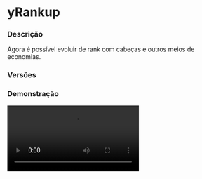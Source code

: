 # yRankup
<secondary-label ref="rankup"/>

### Descrição
Agora é possível evoluir de rank com cabeças e outros meios de economias.

### Versões
<secondary-label ref="1.8"/>
<secondary-label ref="1.9"/>
<secondary-label ref="1.10"/>
<secondary-label ref="1.11"/>
<secondary-label ref="1.12"/>
<secondary-label ref="1.13"/>
<secondary-label ref="1.14"/>
<secondary-label ref="1.15"/>
<secondary-label ref="1.16"/>
<secondary-label ref="1.17"/>
<secondary-label ref="1.18"/>
<secondary-label ref="1.19"/>
<secondary-label ref="1.20"/>
<secondary-label ref="1.21"/>

### Demonstração
<video src="//www.youtube.com/watch?v=TOYnlP6w7WI"/>


<chapter title="Comandos" id="commands" collapsible="true">
<code-block lang="plain text">/rank - Abre o menu principal
/rankup - Abre o menu de rankup
/prestigio - Dá prestígio
/heads - Abre o menu de heads
/rank top- Abre o menu de top
/rank [player] - Vê as informações de um jogador
/rank giverankup - Dar item rankup para um jogador
/rank giveprestigio - Dar item prestígio para um jogador
/rank setrank - Seta um rank para um jogador
/rank setprestigio - Seta um prestígio para um jogador
/fragmentos - Vê a quantia de fragmentos
/fragmentos [player] - Vê a quantia de fragmentos de um jogador
/fragmentos enviar - Envia seus fragmentos para um jogador
/fragmentos add - Adiciona fragmentos para um jogador
/fragmentos give - Dá fragmentos em forma de itens para um jogador
/fragmentos set - Seta fragmentos para um jogador
/fragmentos remove - Remove fragmentos de um jogador
/heads add - Adiciona heads para um jogador
/heads give - Dá heads em forma de itens para um jogador
/heads set - Seta heads para um jogador
/heads remove - Remove heads de um jogador</code-block>
</chapter>

<chapter title="Permissões" id="permissions" collapsible="true">
<code-block lang="plain text">yrankup.use - Permissão para o /rank
yrankup.giverankup - Permissão para o /rank giverankup
yrankup.giveprestige - Permissão para o /rank giveprestige
yrankup.setrank - Permissão para o /rank setrank
yrankup.setprestige - Permissão para o /rank setprestige
yrankup.admin.reload - Permissão para o /rank reload
yrankup.look - Permissão para o /rank [player]
yrankup.rankup - Permissão para o /rankup
yrankup.rankup.max - Permissão para o /rankup max
yrankup.ranks - Permissão para o /ranks
yrankup.heads - Permissão para o /heads
yrankup.prestige - Permissão para o /prestigio
yrankup.autorankup - Permissão para o /autorankup
yrankup.coin.use - Permissão para o /fragmentos
yrankup.coin.look - Permissão para o /fragmentos [player]
yrankup.coin.send - Permissão para o /fragmentos enviar
yrankup.coin.help - Permissão para o /fragmentos ajuda
yrankup.coin.add - Permissão para o /fragmentos add
yrankup.coin.remove - Permissão para o /fragmentos remove
yrankup.coin.set - Permissão para o /fragmentos set
yrankup.coin.give - Permissão para o /fragmentos give
yrankup.head.help - Permissão para o /heads ajuda
yrankup.head.add - Permissão para o /heads add
yrankup.head.remove - Permissão para o /heads remove
yrankup.head.set - Permissão para o /heads set
yrankup.head.give - Permissão para o /heads give</code-block>
</chapter>

## Configuração
<primary-label ref="config"/>
Confira os arquivos de configuração deste plugin e revise os detalhes para garantir uma implementação correta.

<chapter title="Arquivos de Configuração" collapsible="true">
<chapter title="Estrutura do diretório" collapsible="false">
<code-block lang="plain text" ignore-vars="true">
Estrutura do diretório:
└── yRankup/
    ├── commands.yml
    ├── config.yml
    ├── economies.yml
    ├── fragments.yml
    ├── heads.yml
    ├── menus.yml
    ├── messages.yml
    ├── prestiges.yml
    └── ranks.yml
</code-block>
</chapter>

<chapter title="commands.yml" collapsible="true">
<code-block lang="yaml" ignore-vars="true">
<![CDATA[
#     ___                                          _
#    / __\___  _ __ ___  _ __ ___   __ _ _ __   __| |___
#   / /  / _ \| '_ ` _ \| '_ ` _ \ / _` | '_ \ / _` / __|
#  / /__| (_) | | | | | | | | | | | (_| | | | | (_| \__ \
#  \____/\___/|_| |_| |_|_| |_| |_|\__,_|_| |_|\__,_|___/
#
# Lista de comandos do plugin.

# Utilize "comando|comando" para criar aliases.
# Por exemplo: "gm|gamemode"
# Você pode criar quantas aliases quiser.
commands:
  rank: 'rank'
  ranks: 'ranks'
  rankup: 'rankup'
  coin: 'fragmento|fragmentos|fragment|fragments'
  prestige: 'prestige|prestigio'
  head: 'head|heads'
]]>
</code-block>
</chapter>

<chapter title="config.yml" collapsible="true">
<code-block lang="yaml" ignore-vars="true">
<![CDATA[
#        ____             _
#  _   _|  _ \ __ _ _ __ | | ___   _ _ __
# | | | | |_) / _` | '_ \| |/ / | | | '_ \
# | |_| |  _ < (_| | | | |   <| |_| | |_) |
#  \__, |_| \_\__,_|_| |_|_|\_\\__,_| .__/
#  |___/                            |_|
# Discord: discord.ystoreplugins.com.br
# Site: ystoreplugins.com.br
#

# Modo de depuração para correção de problemas no plugin.
debug-mode: false

#      ___      _        _
#     /   \__ _| |_ __ _| |__   __ _ ___  ___
#    / /\ / _` | __/ _` | '_ \ / _` / __|/ _ \
#   / /_// (_| | || (_| | |_) | (_| \__ \  __/
#  /___,' \__,_|\__\__,_|_.__/ \__,_|___/\___|
#
# Configurações do banco de dados.

database:
  # Determina o tipo de banco de dados. Valores válidos: [SQLITE, MYSQL, HIKARI (recomendado)]
  storage-type: SQLITE

  # Dados para conexão ao banco de dados MYSQL.
  data:
    # Endereço de conexão do banco de dados. [EX: 127.0.0.1]
    host: localhost
    # Porta de conexão do banco de dados. [EX: 3306]
    port: 3306
    # Nome do banco de dados a ser conectado. [EX: minecraft]
    database: ''
    # Usuário de conexão. [EX: root]
    username: ''
    # Senha do usuário de conexão: [EX: 123]
    password: ''

#   __      _   _   _
#  / _\ ___| |_| |_(_)_ __   __ _ ___
#  \ \ / _ \ __| __| | '_ \ / _` / __|
#  _\ \  __/ |_| |_| | | | | (_| \__ \
#  \__/\___|\__|\__|_|_| |_|\__, |___/
#
# Sistemas principais.

# Delay para carregar os dados depois do login
# Necessário para usar em servidor de mina separado
# Recomendado: 20 ticks
login-delay: 20

# Bloquear ranks para staff
staff-block: false

# Esconder a tag para quem tem a permissão
# yrankup.hide
hide-enabled: false

# Comando de /rankup abrir menu
rankup-cmd-menu: true

# Desativar por completo o sistema de heads
heads-disabled: false

# Desativar por completo o sistema de coins
coin-disabled: false

# Sistema de Auto-Rankup
auto-rankup:
  enabled: true
  # Ativado por padrão
  enabled-default: false
  # Permissão para conseguir ativar o sistema
  permission: 'yrankup.autorankup'
  # Delay para checar o rankup
  # em segundos
  delay: 3

# Sistema de fragmentos
fragment:
  # Metadata do plugin de mob-stack para multiplicar os fragmentos
  # Deixe vazio '' para não usar
  metadata: 'ySpawners-MobStacked'
  # Ao matar com shift, dropar apenas a quantia de fragmentos configurados.
  shift-unit: true
  # Ao matar em pé, dropar apenas a quantia de fragmentos configurados.
  no-shift-unit: false
  # Mundos que não irá dropar fragmentos
  world-blacklist: []

# Sistema de heads
head:
  # Metadata do plugin de mob-stack para multiplicar as heads
  # Deixe vazio '' para não usar
  metadata: 'ySpawners-MobStacked'
  # Ao matar com shift, dropar apenas a quantia de heads configurados.
  shift-unit: true
  # Ao matar em pé, dropar apenas a quantia de heads configurados.
  no-shift-unit: false
  # Mundos que não irá dropar heads
  world-blacklist: []

items:
  # Item de coin ativável
  usable-item:
    material: '1ba16c3890af39c3f2d576586cff443de07dad32b2315e2ff6f0d5d6a3c663dd'
    name: '&b+{amount} Fragmentos'
    lore:
      - ''
      - '&fQuantia: &b{amount}'
      - ''
      - '&7Clique com botão direito para ativar.'
      - ''
      - '&7Clique com shift + botão direito para compactar'
      - '&7todos os seus fragmentos no inventário em 1 só.'
      - ''

  # Item para evoluir o prestígio
  prestige-item:
    material: '885620b88e0de9b34f76027c7f9c1def5e1de5ae542c6920b5f28693a54'
    name: '&aPrestigio'
    lore:
      - '&fEste item equivale à &7+1 &fnível de prestígio.'
      - ''
      - '&7Clique com botão direito para ativar.'

  # Item para evoluir o rank
  rankup-item:
    material: '1ad6c81f899a785ecf26be1dc48eae2bcfe777a862390f5785e95bd83bd14d'
    URL: 'http://textures.minecraft.net/texture/1ad6c81f899a785ecf26be1dc48eae2bcfe777a862390f5785e95bd83bd14d'
    name: '&aRankup'
    lore:
      - '&7Este item equivale à &f+1 &7nível de rankup.'
      - ''
      - '&7Clique com botão direito para ativar.'

# Sistema de descontos
discounts:
  vip:
    order: 1
    permission: 'yrankup.vip'
    discount: 10.0

# Sistema de bônus
bonus:
  vip:
    order: 1
    permission: 'yrankup.vip'
    bonus: 10.0

# Sistema de formatos
formats:
  # Quando estiver com o progresso 100%
  progress-bar-full: '&a/rankup &7({progressbar}&7)'
  percentage-full: '{percentage}'
  # Quando não tiver próximo rank disponível
  progress-bar-none: ''
  percentage-none: ''
  tag-none: '&cÚltimo'
  name-none: '&cÚltimo'
  # Quando não tiver rank disponível
  actual-tag-none: '&cÚltimo'
  actual-name-none: '&cÚltimo'
  # Quando o jogador for um staff e estiverem bloqueados os ranks para staff
  staff-tag: ''
  staff-name: ''
  staff-progressbar: ''
  staff-percentage: ''

# Configuração da barra de progresso
progress-bar:
  amount: 10
  symbol: ':'
  color-yes: '&a'
  color-no: '&7'
]]>
</code-block>
</chapter>

<chapter title="economies.yml" collapsible="true">
<code-block lang="yaml" ignore-vars="true">
<![CDATA[
#  _____                                  _
# | ____| ___  ___  _ __   ___  _ __ ___ (_) ___  ___
# |  _|  / __|/ _ \| '_ \ / _ \| '_ ` _ \| |/ _ \/ __|
# | |___| (__| (_) | | | | (_) | | | | | | |  __/\__ \
# |_____|\___|\___/|_| |_|\___/|_| |_| |_|_|\___||___/

# Providers disponíveis:
#
#   AtlasEconomiaSecundaria, AtlasMinas, AtlasMinasV2,
#   JH_Shop, LegendaryEconomy, NextCash, PlayerPoints,
#   StormEconomiaSecundaria, StormMinas, TGCash,
#   yAlmas, yPoints, yRankup,
#   Vault
#

economies:
  money:
    # Coloque o nome do plugin
    # Para money deixe Money
    provider: 'Money'
    # Formato inteiro
    display: 'Dinheiro'
    # Formato abreviado
    abbreviated: 'coins'
    # Permitir que comercializem na loja com o jogador offline
    allow-offline: true
    # Permissão para o usuário conseguir definir esta economia
    permission: 'yrankup.provider.money'
  yrankup-head-pig:
    provider: 'yrankup-head-pig'
    display: 'Cabeça de Porco'
    abbreviated: 'Porco'
    allow-offline: true
    permission: 'yrankup.provider.head-pig'
  yrankup:
    provider: 'yrankup'
    display: 'Fragmentos'
    abbreviated: 'Frags'
    allow-offline: true
    permission: 'yrankup.provider.fragmentos'
]]>
</code-block>
</chapter>

<chapter title="fragments.yml" collapsible="true">
<code-block lang="yaml" ignore-vars="true">
<![CDATA[
blocks:
  stone:
    material: 'STONE:0'
    chance: 100.0
    amount: 10.0

entities:
  pig:
    entity: 'PIG'
    chance: 100.0
    amount: 10.0
]]>
</code-block>
</chapter>

<chapter title="heads.yml" collapsible="true">
<code-block lang="yaml" ignore-vars="true">
<![CDATA[
heads:
  pig:
    # Ordem no menu
    order: 1
    # Identificação necessária para a API de Economias do yPlugins
    yplugins-id: 'yrankup-head-pig'
    # Pode usar cor
    name: '&dPorco'
    # Permissão para ativar / receber (caso esteja ativada na config.yml) a head
    # Deixe vazio ou apague para não usar.
    permission: ''
    # Dar a head automatico no menu
    # false = dar o item pro jogador
    automatic: false
    # Ativar o sell
    sell: true
    # Mundos que não droparão a head
    world-blacklist: []
    # Preços para vender a head
    prices:
      price1:
        provider: 'money'
        price: 100.0
    # Delays
    delays:
      delay1:
        order: 1
        permission: ''
        delay: 5
    # Mensagens de venda
    messages:
      chat: '&aVocê vendeu {amount} heads {head} por &6{money} money&a.'
      actionbar: '&aVocê vendeu {amount} heads {head} por &6{money} money&a.'
      title: ''
    # Mensagens de coleta
    messages-collect:
      chat: '&aVocê coletou {amount} heads {head}&a.'
      actionbar: '&aVocê coletou {amount} heads {head}&a.'
      title: ''
    # Este item será dado ao jogador
    item:
      material: 621668ef7cb79dd9c22ce3d1f3f4cb6e2559893b6df4a469514e667c16aa4
      name: '&dCabeça de porco'
      lore: [ '&7Quantia armazenada: &f{amount} cabeça(s) de porco.', '', '&7Clique com botão direito para armazenar.' ]
    # Este irá mostrar no /heads
    display:
      material: 621668ef7cb79dd9c22ce3d1f3f4cb6e2559893b6df4a469514e667c16aa4
      name: '&dCabeça de porco'
      lore: [ '&7Quantidade: &f{amount}&7.', '', '&f Valores:', '&f > &a{money} coins por unidade&f.', '', '&b > ${money_total} coins no total', '', '&7Botão &fESQUERDO&a para vender', '&7Botão &fDIREITO&a para coletar' ]

# Entidades que irão dropar as heads
entities:
  pig:
    entity: 'PIG'
    head: 'pig'
    chance: 100.0
    amount: 1
]]>
</code-block>
</chapter>

<chapter title="menus.yml" collapsible="true">
<code-block lang="yaml" ignore-vars="true">
<![CDATA[
#
#    /\/\   ___ _ __  _   _ ___
#   /    \ / _ \ '_ \| | | / __|
#  / /\/\ \  __/ | | | |_| \__ \
#  \/    \/\___|_| |_|\__,_|___/
#
# Sistema de menus.

# Setas dos menus.
arrows:
  back:
    material: 'ARROW:0'
    name: '&cVoltar'
    lore: ['&7Clique para voltar ao menu anterior.']
  previous:
    material: 'ARROW:0'
    name: '&cAnterior'
    lore: ['&7Clique para ir à página anterior.']
  next:
    material: 'ARROW:0'
    name: '&aPróximo'
    lore: ['&7Clique para ir à próxima página.']

# Menu principal
main:
  name: '&8Rank - Principal'
  size: 27
  items:
    profile-slot: 10
    rankup-slot: 12
    ranks-slot: 13
    heads-slot: 14
    prestige-slot: 15
    top-slot: 16
    profile:
      material: '{player}'
      name: '&eSeu Perfil'
      lore:
        - '&7Confira detalhes do seu'
        - '&7jogador no ranking.'
        - ''
        - '&fAuto-Rankup: &7{autorankup}'
        - ''
        - '&fFragmentos: &a{coin}&f.'
        - '&fSeu rank: {tag} &7(&f{name}&7)&f.'
        - '&fPróximo rank: {next_tag} &7(&f{next_name}&7)&f.'
        - '&f> &7({progressbar}&7) {percentage}'
        - ''
        - '&fSeu prestígio: &7{prestige} &8-> &6{prestige_percentage}%&f'
        - '&fPróximo prestígio: &a{next_prestige}&f'
        - ''
        - '&fSeu bônus: &a{bonus}%&f.'
        - '&fSeu desconto: &a{discount}%&f.'
        - ''
        - '&aClique para alternar o Auto-Rankup'
    rankup-can:
      material: '1ad6c81f899a785ecf26be1dc48eae2bcfe777a862390f5785e95bd83bd14d'
      name: '&aRankUP'
      lore:
        - '&7Clique para acessar o menu de rankup.'
    rankup-cant:
      material: '1ad6c81f899a785ecf26be1dc48eae2bcfe777a862390f5785e95bd83bd14d'
      name: '&aRankUP'
      lore:
        - '&cParabéns, você chegou no último rank.'
    ranks:
      material: '152353641d287ce9ed30906f938ae9c517ec04caa8da71571954c81b09db454c'
      name: '&aRanks'
      lore:
        - '&7Clique para acessar o menu de ranks.'
    heads:
      material: '621668ef7cb79dd9c22ce3d1f3f4cb6e2559893b6df4a469514e667c16aa4'
      name: '&aHeads'
      lore:
        - '&7Clique para ver suas heads armazenadas.'
        - '&7Você possui &f{amount}&7x heads&7.'
    prestige:
      material: '3ee29e8d07c128115dd4094bf48dceed236aa21eb2022e3730ff9bf23b9a3891'
      name: '&aPrestígio'
      lore:
        - '&fSeu prestígio: &7{prestige} &8-> &6{prestige_percentage}%&f'
        - '&fPróximo prestígio: &a{next_prestige}&f'
        - ''
        - '***&7Clique para evoluir seu prestígio.'
    top:
      material: '351137e11443a8fbb05fcd3ccc1af9bd2303918f35448185e3ed96ef184da'
      name: '&aTOP Jogadores'
      lore:
        - '&7Visualize os jogadores que estão'
        - '&7se destacando em nosso ranking.'
        - ''
        - '&aClique para acessar!'

# Menu de rankup
rankup:
  name: '&8Rank - Rankup'
  size: 27
  items:
    confirm-slot: 11
    cancel-slot: 15
    rankup-slot: 13
    confirm:
      material: 'e9e4bdcf172d5dc77c2bd4e37ad985399a9f2cdebf72463929ea4b666ef6f80'
      name: '&aConfirmar'
      lore: [ '&7Clique para upar seu rank.' ]
    cancel:
      material: '5fde3bfce2d8cb724de8556e5ec21b7f15f584684ab785214add164be7624b'
      name: '&cCancelar'
      lore: [ '&7Clique para cancelar.' ]
    rankup:
      material: '1ad6c81f899a785ecf26be1dc48eae2bcfe777a862390f5785e95bd83bd14d'
      name: '&aUpar de rank!'
      lore:
        - '&8Próximo rank: {rank_tag}'
        - ''
        - ' &fPreços'
        - ' &f•&7 &a{money}&7 coins'
        - ' &f•&7 &a{yrankup-head-pig}&7 cabeças de porco'
        - ''
        - '&fProgresso: &8[{progressbar}&8] &7({percentage})'

# Menu de recompensas
ranks:
  name: '&8Rank - ranks'
  size: 54
  slots: [ 11, 12, 13, 14, 15, 19, 21, 22, 23, 24, 25, 28, 29, 31, 32, 33, 34 ]
  previous-slot: 18
  next-slot: 26
  back-slot: 49
  #
  items:
    pig:
      material: '621668ef7cb79dd9c22ce3d1f3f4cb6e2559893b6df4a469514e667c16aa4'
      name: '&dRank Porco'
      lore:
        - '&7Informações deste rank:'
        - ''
        - '&d PorcoIII -> PorcoII &f: &7&a{money_pig2} coins, {yrankup-head-pig_pig2} Cabeças de Porco'
        - ''
        - '&d PorcoII -> PorcoI &f: &7&a{money_pig1} coins, {yrankup-head-pig_pig1} Cabeças de Porco'
        - ''

# Menu de heads
heads:
  name: '&8Rank - heads'
  size: 54
  slots: [ 11, 12, 13, 14, 15, 16, 19, 21, 22, 23, 24, 25, 28, 29, 31, 32, 33, 34 ]
  previous-slot: 18
  next-slot: 26
  back-slot: 49
  #
  empty-slot: 22
  #
  items:
    empty:
      material: 'WEB'
      name: '&eVazio...'
      lore: [ '&7Nenhuma cabeça armazenada :c' ]

# Menu de top
top:
  name: '&8Rank - TOP'
  size: 36
  slots: [ 10, 11, 12, 13, 14, 15, 16 ]
  back-slot: 30
  previous-slot: 9
  next-slot: 17
  # Seletor dos tops
  selector:
    slot: 31
    material: '22d145c93e5eac48a661c6f27fdaff5922cf433dd627bf23eec378b9956197'
    name: '&aSeletor do TOP'
    # Tipos do seletor
    types:
      rank:
        enabled: true
        name: 'Rank'
      prestige:
        enabled: true
        name: 'Prestígio'
      coin:
        enabled: true
        name: 'Fragmentos'
    # Formatos do seletor
    formats:
      seeing: ' &f• &a{name}'
      select: ' &f• &7{name}'
  items:
    # Item do top rank
    rank:
      material: '{player}'
      name: '&7{player}'
      lore:
        - ''
        - '&fRank: &7{rank}'
        - '&fPosição: &e{pos}º'
        - ''
    # Item do top prestígio
    prestige:
      material: '{player}'
      name: '&7{player}'
      lore:
        - ''
        - '&fPrestígio: &7{prestige}'
        - '&fPosição: &e{pos}º'
        - ''
    # Item do top coin
    coin:
      material: '{player}'
      name: '&7{player}'
      lore:
        - ''
        - '&fFragmentos: &7{amount}'
        - '&fPosição: &e{pos}º'
        - ''
]]>
</code-block>
</chapter>

<chapter title="messages.yml" collapsible="true">
<code-block lang="yaml" ignore-vars="true">
<![CDATA[
#
#    /\/\   ___  ___ ___  __ _  __ _  ___  ___
#   /    \ / _ \/ __/ __|/ _` |/ _` |/ _ \/ __|
#  / /\/\ \  __/\__ \__ \ (_| | (_| |  __/\__ \
#  \/    \/\___||___/___/\__,_|\__, |\___||___/
#                              |___/
#
# Plugin messages

chat:
  syntax: '&cUse: /{command} {syntax}'
  target: '&cJogador {player} não encontrado.'
  number: '&cO argumento não é um número.'
  permission: '&cVocê não tem permissão para fazer isto.'
  console: '&cApenas jogadores in-game podem realizar esta ação.'
  cancelled: '&cVocê cancelou a ação.'
  reload: '&aConfigurações recarregadas com sucesso.'
  help: |

    &aRank comandos:

    &a> /rankup
    &a> /rank
    &a> /rank <player>
    &a> /rank top
    &a> /rank giverankup
    &a> /rank giveprestigio
    &a> /rank setrank
    &a> /rank setprestigio
    &a> /ranks
    &a> /heads
    &a> /prestigio

  yourself: '&cVocê não pode realizar esta ação à si mesmo.'
  last-rank: '&cVocê já está no último rank.'
  last-prestige: '&cVocê já está no último prestígio.'
  no-balance: '&cVocê não tem {provider_display} suficiente ({need}) para isto. Disponível: {provider_balance}&c.'
  head-got: '&aVocê ganhou &7{amount}x Heads de {head}&a.'
  coin-help: |

    &a/fragmentos &8- &7Ver os seus fragmentos.
    &a/fragmentos <player> &8- &7Ver os fragmentos de alguém.
    &a/fragmentos enviar <player> <quantia> &8- &7Envia seus fragmentos para alguém.
    &a/fragmentos give <player/all> <quantia> &8- &7Dar fragmentos a alguém.
    &a/fragmentos add <player> <quantia> &8- &7Adiciona fragmentos a alguém.
    &a/fragmentos set <player> <quantia> &8- &7Remove fragmentos de alguém.
    &a/fragmentos remove <player> <quantia> &8- &7Seta fragmentos a alguém.

  head-help: |

    &a/head &8- &7Ver os seus fragmentos.
    &a/head give <player/all> <head> <quantia> &8- &7Dar head a alguém.
    &a/head add <player> <head> <quantia> &8- &7Adiciona head a alguém.
    &a/head set <player> <head> <quantia> &8- &7Remove head de alguém.
    &a/head remove <player> <head> <quantia> &8- &7Seta head a alguém.

  player-info: |

    &bInformações de &f{player}&b:
    &f> &7Rank: {tag} &7(&f{name}&7)&f.
    &f> &7Próx Rank: {next_tag} &7(&f{next_name}&7)&f.

    &f> &7Prestígio: &7{prestige} &8-> &6{prestige_percentage}%&f.
    &f> &7Próx prestígio: &a{next_prestige}&f.

  coin: '&bVocê possui &f{coin} fragmentos&b.'
  coin-player: '&bO jogador &f{player}&b possui &f{coin} fragmentos&b.'
  coin-added: '&bVocê adicionou &f{coin} fragmentos&b ao jogador &f{player}&b.'
  coin-removed: '&bVocê removeu &f{coin} fragmentos&b do jogador &f{player}&b.'
  coin-set: '&bVocê setou &f{coin} fragmentos&b para o jogador &f{player}&b.'
  coin-sent: '&bVocê enviou &f{coin} fragmentos&b para o jogador &f{player}&b.'
  coin-received: '&bVocê recebeu &f{coin} fragmentos&b do jogador &f{player}&b.'
  coin-has: '&cVocê não possui a quantia de &f{coin}&c fragmentos.'
  converted: '&bVocê compactou todos seus fragmentos em 1.'
  activated: '&bVocê ativou &f{coin} fragmentos&b.'
  give: '&bVocê deu &f{coin} &bfragmentos para o jogador &f{player}&b.'
  give-all: |

    &bO usuário &f{player}&b deu &f{coin} &bfragmentos para todos os jogadores online&b.

  coin-added-all: '&bVocê adicionou &f{coin} fragmentos&b para todos os jogadores&b.'
  rank-wait: |

    &cEste rank ainda não foi liberado.
    &cLibera em: &7{date} - {hour}'

  head-wait: '&cVocê deve aguardar {time} para ativar heads novamente.'
  head-converted: '&aVocê compactou todas as suas heads &7{head}&a em 1.'
  head-activated: '&aVocê ativou &e{amount} &ade heads &7{head}&a.'
  head-digit: |

    &aDigite a quantia de heads que deseja vender.
    &f> Digite &6TUDO&f para vender tudo.
    &7para cancelar digite &ncancelar&7.

  head-has: '&cVocê não possui essa quantia {amount} de heads.'
  prestige-need: '&cVocê precisa estar no rank {rank} &cpara dar prestígio.'
  autorankup-alterned-on: '&aAuto-Rankup ativado.'
  autorankup-alterned-off: '&cAuto-Rankup desativado.'
  give-rankup: '&bVocê deu &f{amount} &b+1 Rankup para o jogador &f{player}&b.'
  give-rankup-all: |

    &bO usuário &f{player}&b deu &f{amount} &b+1 Rankup para todos os jogadores online&b.

  give-prestige: '&bVocê deu &f{amount} &b+1 Prestígio para o jogador &f{player}&b.'
  give-prestige-all: |

    &bO usuário &f{player}&b deu &f{amount} &b+1 Prestígio para todos os jogadores online&b.

  head-added: '&bVocê adicionou &f{amount} {head}&b ao jogador &f{player}&b.'
  head-removed: '&bVocê removeu &f{amount} {head}&b do jogador &f{player}&b.'
  head-set: '&bVocê setou &f{amount} {head}&b para o jogador &f{player}&b.'
  head-give: '&bVocê deu &f{amount} &b{head} para o jogador &f{player}&b.'
  head-give-all: |

    &bO usuário &f{player}&b deu &f{amount} &b{head} para todos os jogadores online&b.

  head-added-all: '&bVocê adicionou &f{amount} {head}&b para todos os jogadores&b.'
  head-list: |
    &cHead não encontrada.
    &7Disponíveis: {list}
  rank-list: |
    &cRank não encontrado.
    &7Disponíveis: {list}
  rank-set: '&bVocê setou o rank do jogador &f{player}&b para &f{rank}&b.'
  prestige-set: '&bVocê setou o prestígio do jogador &f{player}&b para &f{prestige}&b.'
  prestige-max: '&cO máximo de prestígio é {max}.'
  rankup-wait: '&cVocê deve aguardar {time} para dar rankup novamente.'
]]>
</code-block>
</chapter>

<chapter title="prestiges.yml" collapsible="true">
<code-block lang="yaml" ignore-vars="true">
<![CDATA[
# Rank necessário para dar prestígio
need-rank: 3

# Deixe -1 para ser infinito
max: 10

# Tag do prestígio
tag: '&c[{current}]'

# Tag do prestígio caso o valor for 0
tag-zero: '&cNenhum prestígio'

# Acrescimo em % para o valor dos ranks (cost-add * current-prestige)
cost-add: 2.0

# Calcular o custo por potenciação
pow: false

# Custo para dar prestígio (custo * nível de prestígio)
prices:
  price1:
    provider: 'money'
    price: 200000.0

# Comandos que serão executados ao dar prestígio
command: [ 'give {player} diamond 1' ]

# Comandos que serão executados ao alcançar determinado prestígio
# prestígio-necessário,cmd
specific-rewards: [ '1,give {player} diamond 2' ]

# Mensagens que serão enviadas ao dar prestígio
messages:
  chat: |

    &c{player} upou seu prestigio para {current}

  actionbar: ''
  title: ''
]]>
</code-block>
</chapter>

<chapter title="ranks.yml" collapsible="true">
<code-block lang="yaml" ignore-vars="true">
<![CDATA[
ranks:
  pig3:
    # Ordem do rank
    # Registro = padrão 1
    order: 1
    # Tag do rank
    tag: '&d[PorcoIII]'
    # Nome do rank
    name: 'Porco III'
    # Data que o rank será liberado para rankup
    release-date: '01/01/2020-10:00'
    # Preços para upar ao rank
    prices:
      price1:
        provider: 'money'
        price: 10000.0
    # Ações de rankup
    rankup:
      # Comandos que serão executados ao dar rankup
      # Será executado ao registrar (ordem 1)
      command: [ 'give {player} stone 1' ]
      # Mensagens que serão enviadas ao dar rankup
      # Será executado ao registrar (ordem 1)
      messages:
        chat: '&cO jogador &7{player} &cregistrou-se e é agora &7PorcoIII&c.'
        actionbar: '&cO jogador &7{player} &cregistrou-se e é agora &7PorcoIII'
        title: ''
      # Mensagens que serão enviadas AO JOGADOR ao dar rankup
      private-messages:
        chat: ''
        actionbar: ''
        title: ''
        balance: |
          &6&lRANKUP! &fRequisitos para evoluir de rank:
          &r
          &8 * &fCoins: &2$&a{money_has}&7/&a{money_need}
  pig2:
    order: 2
    tag: '&d[PorcoII]'
    name: 'Porco II'
    release-date: '01/01/2020-10:00'
    prices:
      price1:
        provider: 'money'
        price: 20000.0
      price2:
        provider: 'yrankup-head-pig'
        price: 100.0
    rankup:
      command: [ 'give {player} stone 2' ]
      messages:
        chat: '&cO jogador &7{player} &cupou e é agora &7PorcoII&c.'
        actionbar: '&cO jogador &7{player} &cupou e é agora &7PorcoII'
        title: ''
      private-messages:
        balance: |
          &6&lRANKUP! &fRequisitos para evoluir de rank:
          &r
          &8 * &fCoins: &2$&a{money_has}&7/&a{money_need}
          &8 * &fCabeças: &5#&d{yrankup-head-pig_has}&7/&d{yrankup-head-pig_need}
  pig1:
    order: 3
    tag: '&d[PorcoI]'
    name: 'Porco I'
    release-date: '01/01/2020-10:00'
    prices:
      price1:
        provider: 'money'
        price: 30000.0
      price2:
        provider: 'yrankup-head-pig'
        price: 200.0
    rankup:
      command: [ 'give {player} stone 3' ]
      messages:
        chat: '&cO jogador &7{player} &cupou e é agora &7PorcoI&c.'
        actionbar: '&cO jogador &7{player} &cupou e é agora &7PorcoI'
        title: ''
      private-messages:
        balance: |
          &6&lRANKUP! &fRequisitos para evoluir de rank:
          &r
          &8 * &fCoins: &2$&a{money_has}&7/&a{money_need}
          &8 * &fCabeças: &5#&d{yrankup-head-pig_has}&7/&d{yrankup-head-pig_need}
]]>
</code-block>
</chapter>

</chapter>
## Placeholders
<primary-label ref="placeholders"/>

Aqui estão as placeholders disponíveis para utilização com este plugin. Consulte-as para entender como utilizá-las corretamente.

<code-block lang="plain text" ignore-vars="true">
%yrankup_rank_name% - Retorna o nome do rank
%yrankup_rank_tag% - Retorna a tag do rank
%yrankup_next_rank_name% - Retorna o nome do próximo rank
%yrankup_next_rank_tag% - Retorna a tag do próximo rank
%yrankup_prestige_tag% - Retorna a tag do prestígio
%yrankup_prestige% - Retorna o prestígio
%yrankup_prestige_raw% - Retorna o prestígio sem formatar
%yrankup_next_prestige% - Retorna o próximo prestígio
%yrankup_next_prestige_raw% - Retorna o próximo prestígio sem formatar
%yrankup_progressbar% - Retorna a barra de progresso do rank
%yrankup_percentage% - Retorna a porcentagem de rankup
%yrankup_percentage_raw% - Retorna a porcentagem de rankup (decimais claros)
%yrankup_heads% - Retorna a quantia de heads
%yrankup_heads_raw% - Retorna a quantia de heads sem formatar
%yrankup_head_[head]% - Retorna a quantia de uma head específica
%yrankup_head_[head]_raw% - Retorna a quantia de uma head específica sem formatar
%yrankup_autorankup% - Retorna o estado do auto-rankup
%yrankup_autorankup_raw% - Retorna o estado do auto-rankup sem formatar
%yrankup_coin% - Retorna a quantia de fragmentos
%yrankup_coin_raw% - Retorna a quantia de fragmentos sem formatar
%yrankup_next_price_[provider]% - Retorna a quantia necessária de tal economia para dar rankup
%yrankup_next_price_[provider]_nodiscount% - Retorna a quantia necessária de tal economia para dar rankup sem desconto
</code-block>

## Chat
<primary-label ref="chat"/>

Esta seção apresenta as placeholders disponíveis para utilização no chat. Consulte-as para compreender como aplicá-las de maneira eficaz.

<code-block lang="plain text">
{rank_name} - Retorna o nome do rank
{rank_tag} - Retorna a tag do rank
{next_rank_name} - Retorna o nome do próximo rank
{next_rank_tag} - Retorna a tag do próximo rank
{prestige} - Retorna o prestígio
{prestige_raw} - Retorna o prestígio sem formatar
{prestige_tag} - Retorna a tag do prestígio
</code-block>

## API
<primary-label ref="api"/>

Configure nossa API para aproveitar todos os recursos oferecidos pelo plugin. Siga as instruções para garantir uma integração bem-sucedida.

<code-block lang="java">
public static RankupAPIHolder getAPI() {
    try {
        RegisteredServiceProvider&lt;RankupAPIHolder> rsp = Bukkit.getServer().getServicesManager()
            .getRegistration(RankupAPIHolder.class);
        return rsp == null ? null : rsp.getProvider();
    } catch (Throwable var1) {
        return null;
    }
}
</code-block>

## Erros comuns
<primary-label ref="errors"/>

Antes de configurar o plugin, revise os pontos listados aqui para evitar problemas frequentes durante a configuração.

<seealso style="cards">
    <category ref="wrs">
        <a href="yplugins.md"></a>        <a href="https://ystoreplugins.com.br/plugins/detalhes/32-yRankup">Site do plugin yRankup</a>
    </category>
</seealso>
